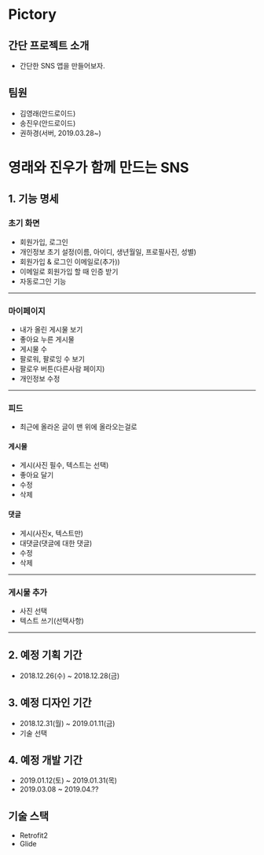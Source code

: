 # Pictory

## 간단 프로젝트 소개
* 간단한 SNS 앱을 만들어보자.

## 팀원
* 김영래(안드로이드)
* 송진우(안드로이드)
* 권하경(서버, 2019.03.28~)

# 영래와 진우가 함께 만드는 SNS
## 1. 기능 명세
### 초기 화면
* 회원가입, 로그인
* 개인정보 초기 설정(이름, 아이디, 생년월일, 프로필사진, 성별)
* 회원가입 & 로그인 이메일로(추가))
* 이메일로 회원가입 할 때 인증 받기
* 자동로그인 기능
----

### 마이페이지
* 내가 올린 게시물 보기
* 좋아요 누른 게시물
* 게시물 수
* 팔로워, 팔로잉 수 보기
* 팔로우 버튼(다른사람 페이지)
* 개인정보 수정
----
### 피드

* 최근에 올라온 글이 맨 위에 올라오는걸로

#### 게시물
* 게시(사진 필수, 텍스트는 선택)
* 좋아요 달기
* 수정
* 삭제

#### 댓글
* 게시(사진x, 텍스트만)
* 대댓글(댓글에 대한 댓글)
* 수정
* 삭제
----

### 게시물 추가
* 사진 선택
* 텍스트 쓰기(선택사항)
----

## 2. 예정 기획 기간
* 2018.12.26(수) ~ 2018.12.28(금)

## 3. 예정 디자인 기간
* 2018.12.31(월) ~ 2019.01.11(금)
* 기술 선택

## 4. 예정 개발 기간
* 2019.01.12(토) ~ 2019.01.31(목)
* 2019.03.08 ~ 2019.04.??

## 기술 스택
* Retrofit2
* Glide
